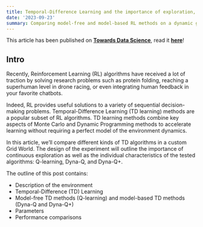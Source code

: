 ```yaml
---
title: Temporal-Difference Learning and the importance of exploration, An illustrated guide
date: '2023-09-23'
summary: Comparing model-free and model-based RL methods on a dynamic grid world
---
```


This article has been published on [**Towards Data Science**](https://towardsdatascience.com), read it [**here**](https://towardsdatascience.com/temporal-difference-learning-and-the-importance-of-exploration-an-illustrated-guide-5f9c3371413a)!

## Intro

Recently, Reinforcement Learning (RL) algorithms have received a lot of traction by solving research problems such as protein folding, reaching a superhuman level in drone racing, or even integrating human feedback in your favorite chatbots.

Indeed, RL provides useful solutions to a variety of sequential decision-making problems. Temporal-Difference Learning (TD learning) methods are a popular subset of RL algorithms. TD learning methods combine key aspects of Monte Carlo and Dynamic Programming methods to accelerate learning without requiring a perfect model of the environment dynamics.

In this article, we’ll compare different kinds of TD algorithms in a custom Grid World. The design of the experiment will outline the importance of continuous exploration as well as the individual characteristics of the tested algorithms: Q-learning, Dyna-Q, and Dyna-Q+.

The outline of this post contains:

* Description of the environment
* Temporal-Difference (TD) Learning
* Model-free TD methods (Q-learning) and model-based TD methods (Dyna-Q and Dyna-Q+)
* Parameters
* Performance comparisons
